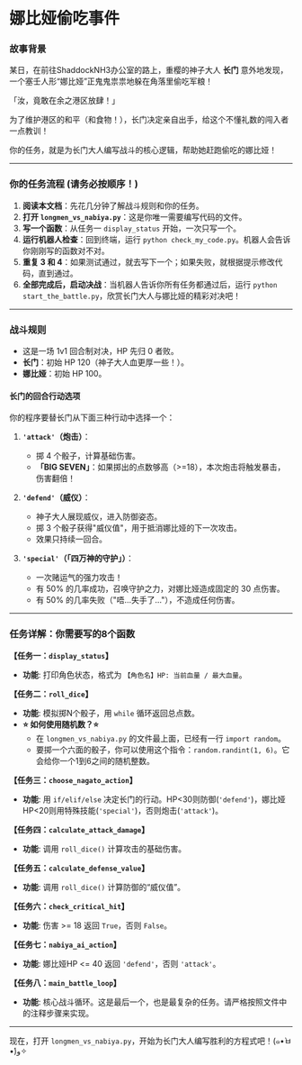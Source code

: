 # 娜比娅偷吃事件

### **故事背景**

某日，在前往ShaddockNH3办公室的路上，重樱的神子大人 **长门** 意外地发现，一个塞壬人形“娜比娅”正鬼鬼祟祟地躲在角落里偷吃军粮！

「汝，竟敢在余之港区放肆！」

为了维护港区的和平（和食物！），长门决定亲自出手，给这个不懂礼数的闯入者一点教训！

你的任务，就是为长门大人编写战斗的核心逻辑，帮助她赶跑偷吃的娜比娅！

---

### **你的任务流程 (请务必按顺序！)**

1. **阅读本文档**：先花几分钟了解战斗规则和你的任务。
2. **打开 `longmen_vs_nabiya.py`**：这是你唯一需要编写代码的文件。
3. **写一个函数**：从任务一 `display_status` 开始，一次只写一个。
4. **运行机器人检查**：回到终端，运行 `python check_my_code.py`。机器人会告诉你刚刚写的函数对不对。
5. **重复 3 和 4**：如果测试通过，就去写下一个；如果失败，就根据提示修改代码，直到通过。
6. **全部完成后，启动决战**：当机器人告诉你所有任务都通过后，运行 `python start_the_battle.py`，欣赏长门大人与娜比娅的精彩对决吧！

---

### **战斗规则**

- 这是一场 1v1 回合制对决，HP 先归 0 者败。
- **长门**：初始 HP 120（神子大人血更厚一些！）。
- **娜比娅**：初始 HP 100。

#### **长门的回合行动选项**

你的程序要替长门从下面三种行动中选择一个：

1. **`'attack'`（炮击）**：
   - 掷 4 个骰子，计算基础伤害。
   - **「BIG SEVEN」**：如果掷出的点数够高（>=18），本次炮击将触发暴击，伤害翻倍！

2. **`'defend'`（威仪）**：
   - 神子大人展现威仪，进入防御姿态。
   - 掷 3 个骰子获得"威仪值"，用于抵消娜比娅的下一次攻击。
   - 效果只持续一回合。

3. **`'special'`（「四万神的守护」）**：
   - 一次赌运气的强力攻击！
   - 有 50% 的几率成功，召唤守护之力，对娜比娅造成固定的 30 点伤害。
   - 有 50% 的几率失败（"唔…失手了…"），不造成任何伤害。

---

### **任务详解：你需要写的8个函数**

**【任务一：`display_status`】**
*   **功能**: 打印角色状态，格式为 `【角色名】HP: 当前血量 / 最大血量`。

**【任务二：`roll_dice`】**
*   **功能**: 模拟掷N个骰子，用 `while` 循环返回总点数。
*   **⭐ 如何使用随机数？⭐**
    *   在 `longmen_vs_nabiya.py` 的文件最上面，已经有一行 `import random`。
    *   要掷一个六面的骰子，你可以使用这个指令：`random.randint(1, 6)`。它会给你一个1到6之间的随机整数。

**【任务三：`choose_nagato_action`】**
*   **功能**: 用 `if/elif/else` 决定长门的行动。HP<30则防御(`'defend'`)，娜比娅HP<20则用特殊技能(`'special'`)，否则炮击(`'attack'`)。

**【任务四：`calculate_attack_damage`】**
*   **功能**: 调用 `roll_dice()` 计算攻击的基础伤害。

**【任务五：`calculate_defense_value`】**
*   **功能**: 调用 `roll_dice()` 计算防御的“威仪值”。

**【任务六：`check_critical_hit`】**
*   **功能**: 伤害 >= 18 返回 `True`，否则 `False`。

**【任务七：`nabiya_ai_action`】**
*   **功能**: 娜比娅HP <= 40 返回 `'defend'`，否则 `'attack'`。

**【任务八：`main_battle_loop`】**
*   **功能**: 核心战斗循环。这是最后一个，也是最复杂的任务。请严格按照文件中的注释步骤来实现。

---

现在，打开 `longmen_vs_nabiya.py`，开始为长门大人编写胜利的方程式吧！(๑•̀ㅂ•́)و✧
